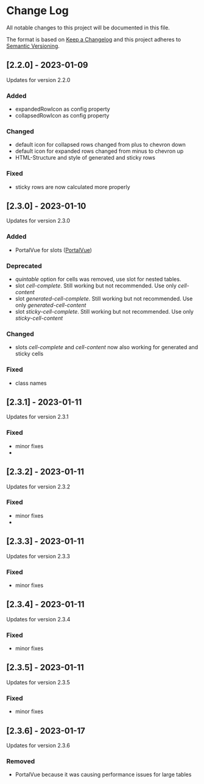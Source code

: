 # Change Log
All notable changes to this project will be documented in this file.

The format is based on [Keep a Changelog](http://keepachangelog.com/)
and this project adheres to [Semantic Versioning](http://semver.org/).

## [2.2.0] - 2023-01-09

Updates for version 2.2.0

### Added
- expandedRowIcon as config property
- collapsedRowIcon as config property

### Changed
- default icon for collapsed rows changed from plus to chevron down
- default icon for expanded rows changed from minus to chevron up
- HTML-Structure and style of generated and sticky rows

### Fixed
- sticky rows are now calculated more properly


## [2.3.0] - 2023-01-10

Updates for version 2.3.0

### Added
- PortalVue for slots ([PortalVue](https://portal-vue.linusb.org/))

### Deprecated
- *quintable* option for cells was removed, use slot for nested tables.
- slot *cell-complete*. Still working but not recommended. Use only *cell-content*
- slot *generated-cell-complete*. Still working but not recommended. Use only *generated-cell-content*
- slot *sticky-cell-complete*. Still working but not recommended. Use only *sticky-cell-content*

### Changed
- slots *cell-complete* and *cell-content* now also working for generated and sticky cells

### Fixed
- class names

## [2.3.1] - 2023-01-11
Updates for version 2.3.1

### Fixed
- minor fixes
- 
## [2.3.2] - 2023-01-11
Updates for version 2.3.2

### Fixed
- minor fixes
- 
## [2.3.3] - 2023-01-11
Updates for version 2.3.3

### Fixed
- minor fixes

## [2.3.4] - 2023-01-11
Updates for version 2.3.4

### Fixed
- minor fixes

## [2.3.5] - 2023-01-11
Updates for version 2.3.5

### Fixed
- minor fixes

## [2.3.6] - 2023-01-17
Updates for version 2.3.6

### Removed
- PortalVue because it was causing performance issues for large tables


